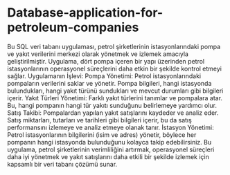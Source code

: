 # Database-application-for-petroleum-companies
Bu SQL veri tabanı uygulaması, petrol şirketlerinin istasyonlarındaki pompa ve yakıt verilerini merkezi olarak yönetmek ve izlemek amacıyla geliştirilmiştir. 
Uygulama, dört pompa içeren bir yapı üzerinden petrol istasyonlarının operasyonel süreçlerini daha etkin bir şekilde kontrol etmeyi sağlar. Uygulamanın İşlevi: Pompa Yönetimi: Petrol istasyonlarındaki pompaların verilerini saklar ve yönetir. Pompa bilgileri, hangi istasyonda bulundukları, hangi yakıt türünü sundukları ve mevcut durumları gibi bilgileri içerir. Yakıt Türleri Yönetimi: Farklı yakıt türlerini tanımlar ve pompalara atar. Bu, hangi pompanın hangi tür yakıtı sunduğunu belirlemeye yardımcı olur. Satış Takibi: Pompalardan yapılan yakıt satışlarını kaydeder ve analiz eder. Satış miktarları, tutarları ve tarihleri gibi bilgileri içerir, bu da satış performansını izlemeye ve analiz etmeye olanak tanır. İstasyon Yönetimi: Petrol istasyonlarının bilgilerini (isim ve adres) yönetir, böylece her pompanın hangi istasyonda bulunduğunu kolayca takip edebilirsiniz. Bu uygulama, petrol şirketlerinin verimliliğini artırmak, operasyonel süreçleri daha iyi yönetmek ve yakıt satışlarını daha etkili bir şekilde izlemek için kapsamlı bir veri tabanı çözümü sunar.
